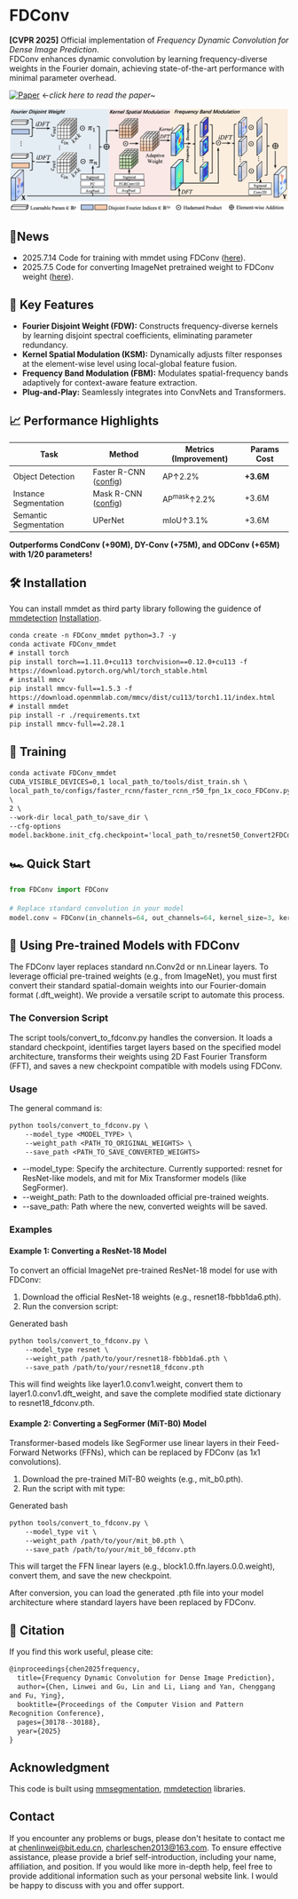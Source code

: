 # FDConv

**[CVPR 2025]** Official implementation of *Frequency Dynamic Convolution for Dense Image Prediction*.  
FDConv enhances dynamic convolution by learning frequency-diverse weights in the Fourier domain, achieving state-of-the-art performance with minimal parameter overhead.

[![Paper](https://img.shields.io/badge/Paper-CVPR%202025-blue)](https://arxiv.org/abs/2503.18783) ←*click here to read the paper~*

![FDConv Overview](./assets/method.png)

## 📰News

- 2025.7.14 Code for training with mmdet using FDConv ([here](./FDConv_detection)).
- 2025.7.5 Code for converting ImageNet pretrained weight to FDConv weight ([here](./tools)).

## 🚀 Key Features

- **Fourier Disjoint Weight (FDW):** Constructs frequency-diverse kernels by learning disjoint spectral coefficients, eliminating parameter redundancy.
- **Kernel Spatial Modulation (KSM):** Dynamically adjusts filter responses at the element-wise level using local-global feature fusion.
- **Frequency Band Modulation (FBM):** Modulates spatial-frequency bands adaptively for context-aware feature extraction.
- **Plug-and-Play:** Seamlessly integrates into ConvNets and Transformers.

## 📈 Performance Highlights

| Task                  | Method                                                       | Metrics (Improvement)  | Params Cost |
| --------------------- | ------------------------------------------------------------ | ---------------------- | ----------- |
| Object Detection      | Faster R-CNN ([config](./FDConv_detection/configs/faster_rcnn/faster_rcnn_r50_fpn_1x_coco_FDConv.py)) | AP↑2.2%                | **+3.6M**   |
| Instance Segmentation | Mask R-CNN ([config](./FDConv_detection/configs/mask_rcnn/mask_rcnn_r50_fpn_1x_coco_adamw_FDConv.py)) | AP<sup>mask</sup>↑2.2% | +3.6M       |
| Semantic Segmentation | UPerNet                                                      | mIoU↑3.1%              | +3.6M       |

**Outperforms CondConv (+90M), DY-Conv (+75M), and ODConv (+65M) with 1/20 parameters!**

## 🛠 Installation

You can install mmdet as third party library following the guidence of [mmdetection](https://github.com/open-mmlab/mmdetection/tree/dev-2.x) [Installation](https://mmdetection.readthedocs.io/en/v2.8.0/get_started.html#installation).

```
conda create -n FDConv_mmdet python=3.7 -y
conda activate FDConv_mmdet
# install torch
pip install torch==1.11.0+cu113 torchvision==0.12.0+cu113 -f https://download.pytorch.org/whl/torch_stable.html
# install mmcv
pip install mmcv-full==1.5.3 -f https://download.openmmlab.com/mmcv/dist/cu113/torch1.11/index.html
# install mmdet
pip install -r ./requirements.txt
pip install mmcv-full==2.28.1
```

## 🚞 Training

```
conda activate FDConv_mmdet
CUDA_VISIBLE_DEVICES=0,1 local_path_to/tools/dist_train.sh \
local_path_to/configs/faster_rcnn/faster_rcnn_r50_fpn_1x_coco_FDConv.py \
2 \
--work-dir local_path_to/save_dir \
--cfg-options model.backbone.init_cfg.checkpoint='local_path_to/resnet50_Convert2FDConv.pth'
```

## 🏎️ Quick Start

```python
from FDConv import FDConv

# Replace standard convolution in your model
model.conv = FDConv(in_channels=64, out_channels=64, kernel_size=3, kernel_num=64)
```

## 🔄 Using Pre-trained Models with FDConv

The FDConv layer replaces standard nn.Conv2d or nn.Linear layers. To leverage official pre-trained weights (e.g., from ImageNet), you must first convert their standard spatial-domain weights into our Fourier-domain format (.dft_weight). We provide a versatile script to automate this process.

### The Conversion Script

The script tools/convert_to_fdconv.py handles the conversion. It loads a standard checkpoint, identifies target layers based on the specified model architecture, transforms their weights using 2D Fast Fourier Transform (FFT), and saves a new checkpoint compatible with models using FDConv.

### Usage

The general command is:

```
python tools/convert_to_fdconv.py \
    --model_type <MODEL_TYPE> \
    --weight_path <PATH_TO_ORIGINAL_WEIGHTS> \
    --save_path <PATH_TO_SAVE_CONVERTED_WEIGHTS>
```

- --model_type: Specify the architecture. Currently supported: resnet for ResNet-like models, and mit for Mix Transformer models (like SegFormer).
- --weight_path: Path to the downloaded official pre-trained weights.
- --save_path: Path where the new, converted weights will be saved.

### Examples

#### Example 1: Converting a ResNet-18 Model

To convert an official ImageNet pre-trained ResNet-18 model for use with FDConv:

1. Download the official ResNet-18 weights (e.g., resnet18-fbbb1da6.pth).
2. Run the conversion script:

Generated bash

```
python tools/convert_to_fdconv.py \
    --model_type resnet \
    --weight_path /path/to/your/resnet18-fbbb1da6.pth \
    --save_path /path/to/your/resnet18_fdconv.pth
```

This will find weights like layer1.0.conv1.weight, convert them to layer1.0.conv1.dft_weight, and save the complete modified state dictionary to resnet18_fdconv.pth.

#### Example 2: Converting a SegFormer (MiT-B0) Model

Transformer-based models like SegFormer use linear layers in their Feed-Forward Networks (FFNs), which can be replaced by FDConv (as 1x1 convolutions).

1. Download the pre-trained MiT-B0 weights (e.g., mit_b0.pth).
2. Run the script with mit type:

Generated bash

```
python tools/convert_to_fdconv.py \
    --model_type vit \
    --weight_path /path/to/your/mit_b0.pth \
    --save_path /path/to/your/mit_b0_fdconv.pth
```

This will target the FFN linear layers (e.g., block1.0.ffn.layers.0.0.weight), convert them, and save the new checkpoint.

After conversion, you can load the generated .pth file into your model architecture where standard layers have been replaced by FDConv.



## 📖 Citation

If you find this work useful, please cite:

```
@inproceedings{chen2025frequency,
  title={Frequency Dynamic Convolution for Dense Image Prediction},
  author={Chen, Linwei and Gu, Lin and Li, Liang and Yan, Chenggang and Fu, Ying},
  booktitle={Proceedings of the Computer Vision and Pattern Recognition Conference},
  pages={30178--30188},
  year={2025}
}
```

## Acknowledgment

This code is built using [mmsegmentation](https://github.com/open-mmlab/mmsegmentation), [mmdetection](https://github.com/open-mmlab/mmdetection/tree/dev-2.x) libraries.

## Contact

If you encounter any problems or bugs, please don't hesitate to contact me at [chenlinwei@bit.edu.cn](chenlinwei@bit.edu.cn), [charleschen2013@163.com](charleschen2013@163.com). To ensure effective assistance, please provide a brief self-introduction, including your name, affiliation, and position. If you would like more in-depth help, feel free to provide additional information such as your personal website link. I would be happy to discuss with you and offer support.